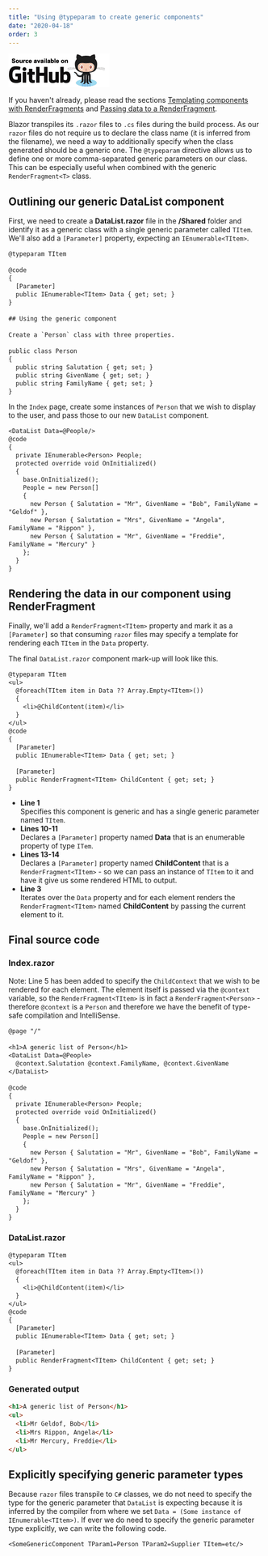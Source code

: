 ```yaml
---
title: "Using @typeparam to create generic components"
date: "2020-04-18"
order: 3
---
```


[![](images/SourceLink-e1567978928628.png)](https://github.com/mrpmorris/blazor-university/tree/master/src/TemplatedComponents/UsingTypeParamToCreateGenericComponents)

If you haven't already, please read the sections [Templating components with RenderFragments](/templating-components-with-renderfragements/)
and [Passing data to a RenderFragment](/templating-components-with-renderfragements/passing-data-to-a-renderfragement/).

Blazor transpiles its `.razor` files to `.cs` files during the build process.
As our `razor` files do not require us to declare the class name (it is inferred from the filename),
we need a way to additionally specify when the class generated should be a generic one.
The `@typeparam` directive allows us to define one or more comma-separated generic parameters on our class.
This can be especially useful when combined with the generic `RenderFragment<T>` class.

## Outlining our generic DataList component

First, we need to create a **DataList.razor** file in the **/Shared** folder and
identify it as a generic class with a single generic parameter called `TItem`.
We'll also add a `[Parameter]` property, expecting an `IEnumerable<TItem>`.

```razor
@typeparam TItem

@code
{
  [Parameter]
  public IEnumerable<TItem> Data { get; set; }
}

## Using the generic component

Create a `Person` class with three properties.

public class Person
{
  public string Salutation { get; set; }
  public string GivenName { get; set; }
  public string FamilyName { get; set; }
}
```

In the `Index` page, create some instances of `Person` that we wish to display to the user,
and pass those to our new `DataList` component.

```razor
<DataList Data=@People/>
@code
{
  private IEnumerable<Person> People;
  protected override void OnInitialized()
  {
    base.OnInitialized();
    People = new Person[]
    {
      new Person { Salutation = "Mr", GivenName = "Bob", FamilyName = "Geldof" },
      new Person { Salutation = "Mrs", GivenName = "Angela", FamilyName = "Rippon" },
      new Person { Salutation = "Mr", GivenName = "Freddie", FamilyName = "Mercury" }
    };
  }
}
```

## Rendering the data in our component using RenderFragment<TItem>

Finally, we'll add a `RenderFragment<TItem>` property and mark it as a `[Parameter]` so that consuming `razor` files may
specify a template for rendering each `TItem` in the `Data` property.

The final `DataList.razor` component mark-up will look like this.

```razor {: .line-numbers}
@typeparam TItem
<ul>
  @foreach(TItem item in Data ?? Array.Empty<TItem>())
  {
    <li>@ChildContent(item)</li>
  }
</ul>
@code
{
  [Parameter]
  public IEnumerable<TItem> Data { get; set; }

  [Parameter]
  public RenderFragment<TItem> ChildContent { get; set; }
}
```

- **Line 1**  
    Specifies this component is generic and has a single generic parameter named `TItem`.
- **Lines 10-11**  
    Declares a `[Parameter]` property named **Data** that is an enumerable property of type `ITem`.
- **Lines 13-14**  
    Declares a `[Parameter]` property named **ChildContent** that is a `RenderFragment<TItem>` -
    so we can pass an instance of `TItem` to it and have it give us some rendered HTML to output.
- **Line 3**  
    Iterates over the `Data` property and for each element renders the `RenderFragment<TItem>` named **ChildContent**
    by passing the current element to it.

## Final source code

### Index.razor

Note: Line 5 has been added to specify the `ChildContext` that we wish to be rendered for each element.
The element itself is passed via the `@context` variable,
so the `RenderFragment<TItem>` is in fact a `RenderFragment<Person>` -
therefore `@context` is a `Person` and therefore we have the benefit of type-safe compilation and IntelliSense.

```razor
@page "/"

<h1>A generic list of Person</h1>
<DataList Data=@People>
  @context.Salutation @context.FamilyName, @context.GivenName
</DataList>

@code
{
  private IEnumerable<Person> People;
  protected override void OnInitialized()
  {
    base.OnInitialized();
    People = new Person[]
    {
      new Person { Salutation = "Mr", GivenName = "Bob", FamilyName = "Geldof" },
      new Person { Salutation = "Mrs", GivenName = "Angela", FamilyName = "Rippon" },
      new Person { Salutation = "Mr", GivenName = "Freddie", FamilyName = "Mercury" }
    };
  }
}
```

### DataList.razor

```razor
@typeparam TItem
<ul>
  @foreach(TItem item in Data ?? Array.Empty<TItem>())
  {
    <li>@ChildContent(item)</li>
  }
</ul>
@code
{
  [Parameter]
  public IEnumerable<TItem> Data { get; set; }

  [Parameter]
  public RenderFragment<TItem> ChildContent { get; set; }
}
```

### Generated output

```html
<h1>A generic list of Person</h1>
<ul>
  <li>Mr Geldof, Bob</li>
  <li>Mrs Rippon, Angela</li>
  <li>Mr Mercury, Freddie</li>
</ul>
```

## Explicitly specifying generic parameter types

Because `razor` files transpile to `C#` classes,
we do not need to specify the type for the generic parameter that `DataList` is expecting
because it is inferred by the compiler from where we set `Data = (Some instance of IEnumerable<TItem>)`.
If ever we do need to specify the generic parameter type explicitly, we can write the following code.

```razor
<SomeGenericComponent TParam1=Person TParam2=Supplier TItem=etc/>
```
